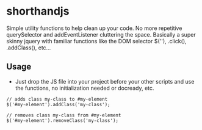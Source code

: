 # shorthandjs
Simple utility functions to help clean up your code. No more repetitive querySelector and addEventListener cluttering the space. Basically a super skinny jquery with familiar functions like the DOM selector $(''), .click(), .addClass(), etc...

## Usage
- Just drop the JS file into your project before your other scripts and use the functions, no initialization needed or docready, etc.

```
// adds class my-class to #my-element
$('#my-element').addClass('my-class');

// removes class my-class from #my-element
$('#my-element').removeClass('my-class');
```